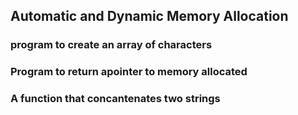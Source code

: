 ## Automatic and Dynamic Memory Allocation
### program to create an array of characters
### Program to return apointer to memory allocated
### A function that concantenates two strings
